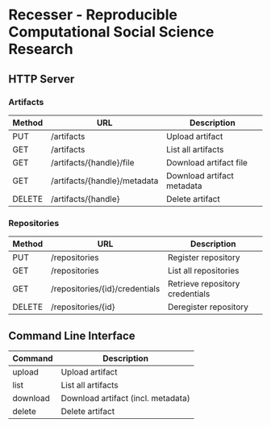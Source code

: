 # Recesser - Reproducible Computational Social Science Research

## HTTP Server

### Artifacts

| Method | URL                          | Description                |
| ------ | ---------------------------- | -------------------------- |
| PUT    | /artifacts                   | Upload artifact            |
| GET    | /artifacts                   | List all artifacts         |
| GET    | /artifacts/{handle}/file     | Download artifact file     |
| GET    | /artifacts/{handle}/metadata | Download artifact metadata |
| DELETE | /artifacts/{handle}          | Delete artifact            |

### Repositories

| Method | URL                             | Description                     |
| ------ | ------------------------------- | ------------------------------- |
| PUT    | /repositories                   | Register repository             |
| GET    | /repositories                   | List all repositories           |
| GET    | /repositories/{id}/credentials  | Retrieve repository credentials |
| DELETE | /repositories/{id}              | Deregister repository           |

## Command Line Interface

| Command  | Description                        |
| -------- | ---------------------------------- |
| upload   | Upload artifact                    |
| list     | List all artifacts                 |
| download | Download artifact (incl. metadata) |
| delete   | Delete artifact                    |
